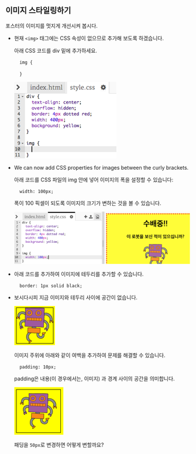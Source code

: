 ## 이미지 스타일링하기

포스터의 이미지를 멋지게 개선시켜 봅시다.

+ 현재 `<img>` 태그에는 CSS 속성이 없으므로 추가해 보도록 하겠습니다.
    
    아래 CSS 코드를 div 밑에 추가하세요.
    
        img {
        
        }
        
    
    ![스크린샷](images/wanted-img-css.png)

+ We can now add CSS properties for images between the curly brackets.
    
    아래 코드를 CSS 파일의 img 안에 넣어 이미지의 폭을 설정할 수 있습니다:
    
        width: 100px;
        
    
    폭이 100 픽셀이 되도록 이미지의 크기가 변하는 것을 볼 수 있습니다.
    
    ![스크린샷](images/wanted-img-width.png)

+ 아래 코드를 추가하여 이미지에 테두리를 추가할 수 있습니다. 
    
        border: 1px solid black;
        

+ 보시다시피 지금 이미지와 테두리 사이에 공간이 없습니다.
    
    ![스크린샷](images/wanted-img-border.png)
    
    이미지 주위에 아래와 같이 여백을 추가하여 문제를 해결할 수 있습니다. 
    
        padding: 10px;
        
    
    padding은 내용(이 경우에서는, 이미지) 과 경계 사이의 공간을 의미합니다.
    
    ![스크린샷](images/wanted-img-padding.png)
    
    패딩을 `50px`로 변경하면 어떻게 변할까요?
